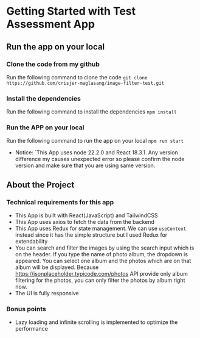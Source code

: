 # Getting Started with Test Assessment App

## Run the app on your local

### Clone the code from my github

Run the following command to clone the code
`git clone https://github.com/crisjer-maglasang/image-filter-test.git`

### Install the dependencies

Run the following command to install the dependencies
`npm install`

### Run the APP on your local

Run the following command to run the app on your local
`npm run start`

- Notice:
`This App uses node 22.2.0 and React 18.3.1. Any version difference my causes unexpected error so please confirm the node version and make sure that you are using same version.

## About the Project

### Technical requirements for this app

- This App is built with React(JavaScript) and TailwindCSS
- This App uses axios to fetch the data from the backend
- This App uses Redux for state management. We can use `useContext` instead since it has the simple structure but I used Redux for extendability
- You can search and filter the images by using the search input which is on the header. If you type the name of photo album, the dropdown is appeared. You can select one album and the photos which are on that album will be displayed. Because https://jsonplaceholder.typicode.com/photos API provide only album filtering for the photos, you can only filter the photos by album right now.
- The UI is fully responsive

### Bonus points

- Lazy loading and infinite scrolling is implemented to optimize the performance